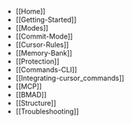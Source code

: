 - [[Home]]
- [[Getting-Started]]
- [[Modes]]
- [[Commit-Mode]]
- [[Cursor-Rules]]
- [[Memory-Bank]]
- [[Protection]]
- [[Commands-CLI]]
- [[Integrating-cursor_commands]]
- [[MCP]]
- [[BMAD]]
- [[Structure]]
- [[Troubleshooting]]